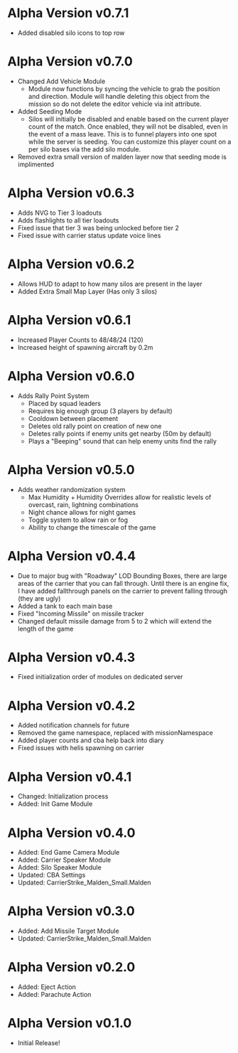 # Alpha Version v0.7.1

- Added disabled silo icons to top row

# Alpha Version v0.7.0

- Changed Add Vehicle Module
    - Module now functions by syncing the vehicle to grab the position and direction. Module will handle deleting this object from the mission so do not delete the editor vehicle via init attribute.
- Added Seeding Mode
    - Silos will initially be disabled and enable based on the current player count of the match. Once enabled, they will not be disabled, even in the event of a mass leave. This is to funnel players into one spot while the server is seeding. You can customize this player count on a per silo bases via the add silo module.
- Removed extra small version of malden layer now that seeding mode is implimented

# Alpha Version v0.6.3

- Adds NVG to Tier 3 loadouts
- Adds flashlights to all tier loadouts
- Fixed issue that tier 3 was being unlocked before tier 2
- Fixed issue with carrier status update voice lines

# Alpha Version v0.6.2

- Allows HUD to adapt to how many silos are present in the layer
- Added Extra Small Map Layer (Has only 3 silos)

# Alpha Version v0.6.1

- Increased Player Counts to 48/48/24 (120)
- Increased height of spawning aircraft by 0.2m

# Alpha Version v0.6.0

- Adds Rally Point System
    - Placed by squad leaders
    - Requires big enough group (3 players by default)
    - Cooldown between placement
    - Deletes old rally point on creation of new one
    - Deletes rally points if enemy units get nearby (50m by default)
    - Plays a "Beeping" sound that can help enemy units find the rally

# Alpha Version v0.5.0

- Adds weather randomization system
    - Max Humidity + Humidity Overrides allow for realistic levels of overcast, rain, lightning combinations
    - Night chance allows for night games
    - Toggle system to allow rain or fog
    - Ability to change the timescale of the game

# Alpha Version v0.4.4

- Due to major bug with "Roadway" LOD Bounding Boxes, there are large areas of the carrier that you can fall through. Until there is an engine fix, I have added fallthrough panels on the carrier to prevent falling through (they are ugly)
- Added a tank to each main base
- Fixed "Incoming Missile" on missile tracker
- Changed default missile damage from 5 to 2 which will extend the length of the game

# Alpha Version v0.4.3

- Fixed initialization order of modules on dedicated server

# Alpha Version v0.4.2

- Added notification channels for future
- Removed the game namespace, replaced with missionNamespace
- Added player counts and cba help back into diary
- Fixed issues with helis spawning on carrier

# Alpha Version v0.4.1

- Changed: Initialization process
- Added: Init Game Module

# Alpha Version v0.4.0

- Added: End Game Camera Module
- Added: Carrier Speaker Module
- Added: Silo Speaker Module
- Updated: CBA Settings
- Updated: CarrierStrike_Malden_Small.Malden

# Alpha Version v0.3.0

- Added: Add Missile Target Module
- Updated: CarrierStrike_Malden_Small.Malden

# Alpha Version v0.2.0

- Added: Eject Action
- Added: Parachute Action

# Alpha Version v0.1.0

- Initial Release!